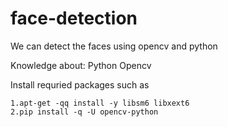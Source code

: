 # face-detection

We can detect the faces using opencv and python 

Knowledge about:
   Python
   Opencv

Install requried packages such as

    1.apt-get -qq install -y libsm6 libxext6
    2.pip install -q -U opencv-python

